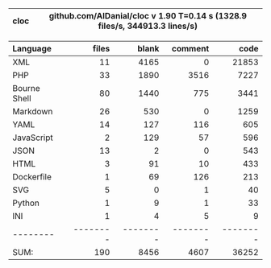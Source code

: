 
cloc|github.com/AlDanial/cloc v 1.90  T=0.14 s (1328.9 files/s, 344913.3 lines/s)
--- | ---

Language|files|blank|comment|code
:-------|-------:|-------:|-------:|-------:
XML|11|4165|0|21853
PHP|33|1890|3516|7227
Bourne Shell|80|1440|775|3441
Markdown|26|530|0|1259
YAML|14|127|116|605
JavaScript|2|129|57|596
JSON|13|2|0|543
HTML|3|91|10|433
Dockerfile|1|69|126|213
SVG|5|0|1|40
Python|1|9|1|33
INI|1|4|5|9
--------|--------|--------|--------|--------
SUM:|190|8456|4607|36252

